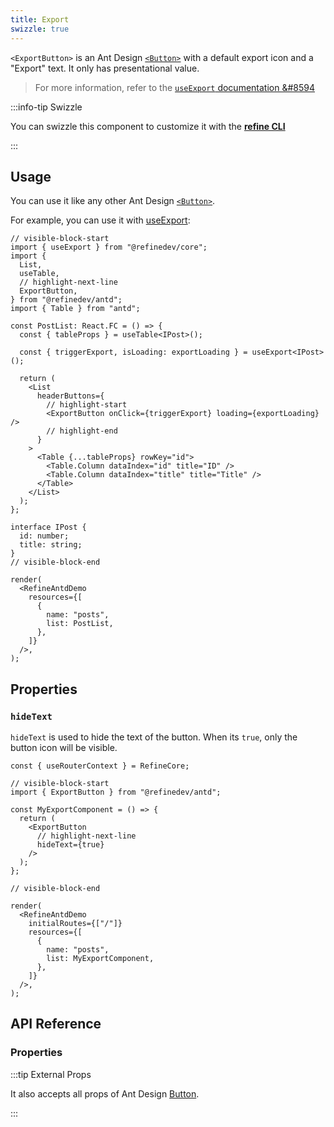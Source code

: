 ```yaml
---
title: Export
swizzle: true
---
```


`<ExportButton>` is an Ant Design [`<Button>`][button] with a default export icon and a "Export" text. It only has presentational value.

> For more information, refer to the [`useExport` documentation &#8594][useexport]

:::info-tip Swizzle

You can swizzle this component to customize it with the [**refine CLI**](/docs/packages/list-of-packages)

:::

## Usage

You can use it like any other Ant Design [`<Button>`][button].

For example, you can use it with [useExport][useexport]:

```tsx live
// visible-block-start
import { useExport } from "@refinedev/core";
import {
  List,
  useTable,
  // highlight-next-line
  ExportButton,
} from "@refinedev/antd";
import { Table } from "antd";

const PostList: React.FC = () => {
  const { tableProps } = useTable<IPost>();

  const { triggerExport, isLoading: exportLoading } = useExport<IPost>();

  return (
    <List
      headerButtons={
        // highlight-start
        <ExportButton onClick={triggerExport} loading={exportLoading} />
        // highlight-end
      }
    >
      <Table {...tableProps} rowKey="id">
        <Table.Column dataIndex="id" title="ID" />
        <Table.Column dataIndex="title" title="Title" />
      </Table>
    </List>
  );
};

interface IPost {
  id: number;
  title: string;
}
// visible-block-end

render(
  <RefineAntdDemo
    resources={[
      {
        name: "posts",
        list: PostList,
      },
    ]}
  />,
);
```

## Properties

### `hideText`

`hideText` is used to hide the text of the button. When its `true`, only the button icon will be visible.

```tsx live disableScroll previewHeight=120px
const { useRouterContext } = RefineCore;

// visible-block-start
import { ExportButton } from "@refinedev/antd";

const MyExportComponent = () => {
  return (
    <ExportButton
      // highlight-next-line
      hideText={true}
    />
  );
};

// visible-block-end

render(
  <RefineAntdDemo
    initialRoutes={["/"]}
    resources={[
      {
        name: "posts",
        list: MyExportComponent,
      },
    ]}
  />,
);
```

## API Reference

### Properties

<PropsTable module="@refinedev/antd/ExportButton" />

:::tip External Props

It also accepts all props of Ant Design [Button](https://ant.design/components/button/#API).

:::

[button]: https://ant.design/components/button/
[useexport]: /docs/core/hooks/utilities/use-export
